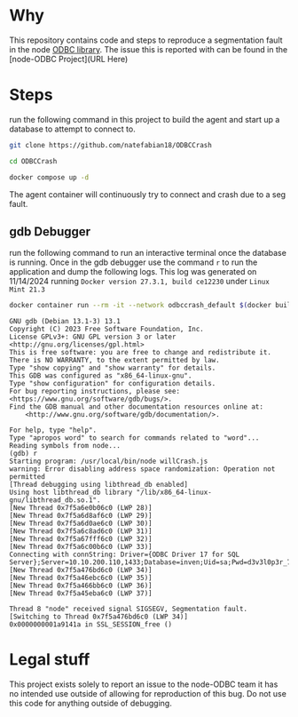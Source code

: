 # Why
This repository contains code and steps to reproduce a segmentation fault in the node [ODBC library](https://www.npmjs.com/package/odbc). The issue this is reported with can be found in the [node-ODBC Project](URL Here)

# Steps
run the following command in this project to build the agent and start up a database to attempt to connect to.
```bash
git clone https://github.com/natefabian18/ODBCCrash

cd ODBCCrash

docker compose up -d
```
The agent container will continuously try to connect and crash due to a seg fault. 

## gdb Debugger
run the following command to run an interactive terminal once the database is running. Once in the gdb debugger use the command `r` to run the application and dump the following logs. This log was generated on 11/14/2024 running `Docker version 27.3.1, build ce12230` under `Linux Mint 21.3`
```bash
docker container run --rm -it --network odbccrash_default $(docker build -q .) gdb --args node willCrash.js
```

```LOG
GNU gdb (Debian 13.1-3) 13.1
Copyright (C) 2023 Free Software Foundation, Inc.
License GPLv3+: GNU GPL version 3 or later <http://gnu.org/licenses/gpl.html>
This is free software: you are free to change and redistribute it.
There is NO WARRANTY, to the extent permitted by law.
Type "show copying" and "show warranty" for details.
This GDB was configured as "x86_64-linux-gnu".
Type "show configuration" for configuration details.
For bug reporting instructions, please see:
<https://www.gnu.org/software/gdb/bugs/>.
Find the GDB manual and other documentation resources online at:
    <http://www.gnu.org/software/gdb/documentation/>.

For help, type "help".
Type "apropos word" to search for commands related to "word"...
Reading symbols from node...
(gdb) r
Starting program: /usr/local/bin/node willCrash.js
warning: Error disabling address space randomization: Operation not permitted
[Thread debugging using libthread_db enabled]
Using host libthread_db library "/lib/x86_64-linux-gnu/libthread_db.so.1".
[New Thread 0x7f5a6e0b06c0 (LWP 28)]
[New Thread 0x7f5a6d8af6c0 (LWP 29)]
[New Thread 0x7f5a6d0ae6c0 (LWP 30)]
[New Thread 0x7f5a6c8ad6c0 (LWP 31)]
[New Thread 0x7f5a67fff6c0 (LWP 32)]
[New Thread 0x7f5a6c00b6c0 (LWP 33)]
Connecting with connString: Driver={ODBC Driver 17 for SQL Server};Server=10.10.200.110,1433;Database=inven;Uid=sa;Pwd=d3v3l0p3r_7289;
[New Thread 0x7f5a476bd6c0 (LWP 34)]
[New Thread 0x7f5a46ebc6c0 (LWP 35)]
[New Thread 0x7f5a466bb6c0 (LWP 36)]
[New Thread 0x7f5a45eba6c0 (LWP 37)]

Thread 8 "node" received signal SIGSEGV, Segmentation fault.
[Switching to Thread 0x7f5a476bd6c0 (LWP 34)]
0x0000000001a9141a in SSL_SESSION_free ()
```

# Legal stuff
This project exists solely to report an issue to the node-ODBC team it has no intended use outside of allowing for reproduction of this bug. Do not use this code for anything outside of debugging. 
